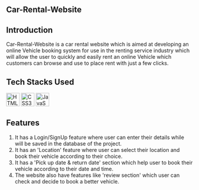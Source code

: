 ## Car-Rental-Website

## Introduction
Car-Rental-Website is a car rental website which is aimed at developing an online Vehicle booking system for use in the renting service industry which will allow the user to quickly and easily rent an online Vehicle which customers can browse and use to place rent with just a few clicks.

## Tech Stacks Used
<a href="https://developer.mozilla.org/en-US/docs/Glossary/HTML5" target="_blank" rel="noreferrer"><img src="https://raw.githubusercontent.com/danielcranney/readme-generator/main/public/icons/skills/html5-colored.svg" width="36" height="36" alt="HTML5" /></a>
<a href="https://www.w3.org/TR/CSS/#css" target="_blank" rel="noreferrer"><img src="https://raw.githubusercontent.com/danielcranney/readme-generator/main/public/icons/skills/css3-colored.svg" width="36" height="36" alt="CSS3" /></a>
<a href="https://developer.mozilla.org/en-US/docs/Web/JavaScript" target="_blank" rel="noreferrer"><img src="https://raw.githubusercontent.com/danielcranney/readme-generator/main/public/icons/skills/javascript-colored.svg" width="36" height="36" alt="JavaScript" /></a>

## Features
1. It has a Login/SignUp feature where user can enter their details while will be saved in the database of the project.
2. It has an 'Location' feature where user can select their location and book their vehicle according to their choice.
3. It has a 'Pick up date & return date' section which help user to book their vehicle according to their date and time.
4. The website also have features like 'review section' which user can check and decide to book a better vehicle.
